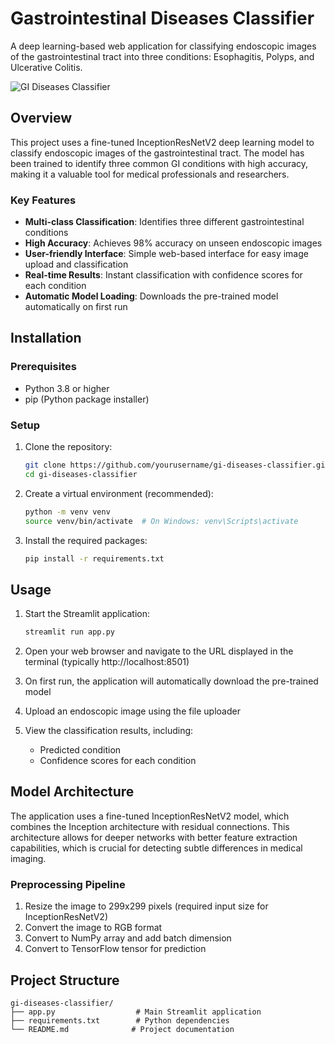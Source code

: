 # Gastrointestinal Diseases Classifier

A deep learning-based web application for classifying endoscopic images of the gastrointestinal tract into three conditions: Esophagitis, Polyps, and Ulcerative Colitis.

![GI Diseases Classifier](https://gidiseaseclassifier.streamlit.app/)

## Overview

This project uses a fine-tuned InceptionResNetV2 deep learning model to classify endoscopic images of the gastrointestinal tract. The model has been trained to identify three common GI conditions with high accuracy, making it a valuable tool for medical professionals and researchers.

### Key Features

- **Multi-class Classification**: Identifies three different gastrointestinal conditions
- **High Accuracy**: Achieves 98% accuracy on unseen endoscopic images
- **User-friendly Interface**: Simple web-based interface for easy image upload and classification
- **Real-time Results**: Instant classification with confidence scores for each condition
- **Automatic Model Loading**: Downloads the pre-trained model automatically on first run

## Installation

### Prerequisites

- Python 3.8 or higher
- pip (Python package installer)

### Setup

1. Clone the repository:
   ```bash
   git clone https://github.com/yourusername/gi-diseases-classifier.git
   cd gi-diseases-classifier
   ```

2. Create a virtual environment (recommended):
   ```bash
   python -m venv venv
   source venv/bin/activate  # On Windows: venv\Scripts\activate
   ```

3. Install the required packages:
   ```bash
   pip install -r requirements.txt
   ```

## Usage

1. Start the Streamlit application:
   ```bash
   streamlit run app.py
   ```

2. Open your web browser and navigate to the URL displayed in the terminal (typically http://localhost:8501)

3. On first run, the application will automatically download the pre-trained model

4. Upload an endoscopic image using the file uploader

5. View the classification results, including:
   - Predicted condition
   - Confidence scores for each condition

## Model Architecture

The application uses a fine-tuned InceptionResNetV2 model, which combines the Inception architecture with residual connections. This architecture allows for deeper networks with better feature extraction capabilities, which is crucial for detecting subtle differences in medical imaging.

### Preprocessing Pipeline

1. Resize the image to 299x299 pixels (required input size for InceptionResNetV2)
2. Convert the image to RGB format
3. Convert to NumPy array and add batch dimension
4. Convert to TensorFlow tensor for prediction

## Project Structure

```
gi-diseases-classifier/
├── app.py                  # Main Streamlit application
├── requirements.txt        # Python dependencies
└── README.md              # Project documentation
```